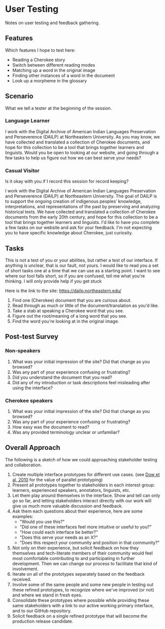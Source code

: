 # User Testing

Notes on user testing and feedback gathering.

## Features

Which features I hope to test here:

- Reading a Cherokee story
- Switch between different reading modes
- Matching up a word in the original image
- Finding other instances of a word in the document
- Look up a morpheme in the glossary

## Scenario

What we tell a tester at the beginning of the session.

### Language Learner

I work with the Digital Archive of American Indian Languages Preservation and Perseverence (DAILP) at Northeastern University.
As you may know, we have collected and translated a collection of Cherokee documents, and hope for this collection to be a tool that brings together learners and linguists.
Would you be open to looking at our website, and going through a few tasks to help us figure out how we can best serve your needs?

### Casual Visitor

Is it okay with you if I record this session for record keeping?

I work with the Digital Archive of American Indian Languages Preservation and Perseverence (DAILP) at Northeastern University.
The goal of DAILP is to support the ongoing creation of indigenous peoples’ knowledge, interpretations, and representations of the past by preserving and analyzing historical texts.
We have collected and translated a collection of Cherokee documents from the early 20th century, and hope for this collection to be a tool that brings together learners and linguists.
I'd like to have you complete a few tasks on our website and ask for your feedback.
I'm not expecting you to have specific knowledge about Cherokee, just curiosity.

## Tasks

This is not a test of you or your abilities, but rather a test of our interface.
If anything is unclear, that is our fault, not yours.
I would like to read you a set of short tasks one at a time that we can use as a starting point.
I want to see where our tool falls short, so if you are confused, tell me what you're thinking.
I will only provide help if you get stuck

Here is the link to the site: https://dailp.northeastern.edu/

1. Find one (Cherokee) document that you are curious about.
2. Read through as much or little of the document/translation as you'd like.
3. Take a stab at speaking a Cherokee word that you see.
4. Figure out the root/meaning of a long word that you see.
5. Find the word you're looking at in the original image.

## Post-test Survey

### Non-speakers

1. What was your initial impression of the site?
   Did that change as you browsed?
2. Was any part of your experience confusing or frustrating?
3. Did you understand the document that you read?
4. Did any of my introduction or task descriptions feel misleading after using the interface?

### Cherokee speakers

1. What was your initial impression of the site?
   Did that change as you browsed?
2. Was any part of your experience confusing or frustrating?
3. How easy was the document to read?
4. Was any provided terminology unclear or unfamiliar?

## Overall Approach

The following is a sketch of how we could approaching stakeholder testing and collaboration.

1. Create multiple interface prototypes for different use cases. (see [Dow et al, 2010](https://www.google.com/url?sa=t&rct=j&q=&esrc=s&source=web&cd=&ved=2ahUKEwi94P3PppHsAhWlUt8KHXkUA7oQFjABegQIBBAB&url=http%3A%2F%2Fspdow.ucsd.edu%2Ffiles%2FPrototypingParallel-TOCHI10.pdf&usg=AOvVaw3Y9g1TBANvYS0fiy9-50dH) for the value of parallel prototyping)
2. Present all prototypes together to stakeholders in each interest group: learners, experienced speakers, annotators, linguists, etc.
3. Let them play around themselves in the interface. Show and tell can only go so far, and letting stakeholders interact directly with our work will give us much more valuable discussion and feedback.
4. Ask them each questions about their experience, here are some examples:
   - "Would you use this?"
   - "Did one of these interfaces feel more intuitive or useful to you?"
   - "How could each interface be better?"
   - "Does this serve your needs as an X?"
   - "Does this respect your community and position in that community?"
5. Not only on their experience, but solicit feedback on how they themselves and tech-literate members of their community would feel most comfortable contributing to and participating in further development.
   Then we can change our process to facilitate that kind of involvement.
6. Iterate on all of the prototypes separately based on the feedback received.
7. Involve some of the same people and some new people in testing out these refined prototypes, to recognize where we've improved (or not) and where we stand in fresh eyes.
8. Consolidate these prototypes where possible while providing these same stakeholders with a link to our active working primary interface, and to our GitHub repository.
9. Solicit feedback on a single refined prototype that will become the production release candidate.
